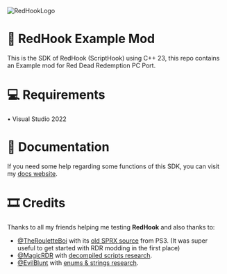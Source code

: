 ![RedHookLogo](https://i.imgur.com/qniRIG6.png)

# 🔧 RedHook Example Mod

This is the SDK of RedHook (ScriptHook) using C++ 23, this repo contains an Example mod for Red Dead Redemption PC Port.

# 💻 Requirements
• Visual Studio 2022

# 📄 Documentation
If you need some help regarding some functions of this SDK, you can visit my [docs website](https://docs.redmods.com/).

# 🎞️ Credits
Thanks to all my friends helping me testing **RedHook** and also thanks to:
- [@TheRouletteBoi](https://github.com/TheRouletteBoi) with its [old SPRX source](https://github.com/TheRouletteBoi/RedDeadRedemption_PS3) from PS3. (It was super useful to get started with RDR modding in the first place)
- [@MagicRDR](https://github.com/Foxxyyy) with [decompiled scripts research](https://github.com/Foxxyyy/Magic-RDR).
- [@EvilBlunt](https://github.com/EvilBlunt) with [enums & strings research](https://github.com/EvilBlunt/RDR-Strings-and-Enums).
